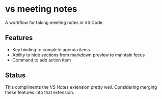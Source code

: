 # vs meeting notes

A workflow for taking meeting notes in VS Code.

## Features
- Key binding to complete agenda items
- Ability to hide sections from markdown preview to maintain focus
- Command to add action item

## Status
This compliments the VS Notes extension pretty well. Considering merging these features into that extension.
